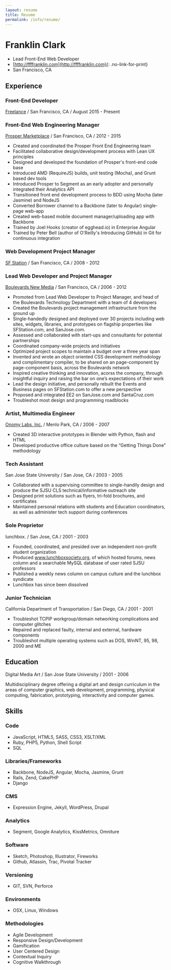 ```yaml
---
layout: resume 
title: Resume
permalink: /info/resume/
---
```

# Franklin Clark
 - Lead Front-End Web Developer
 - [http://ffffranklin.com](http://ffffranklin.com){: .no-link-for-print}
 - San Francisco, CA

## Experience

### Front-End Developer
[Freelance](http://ffffranklin.com) / San Francisco, CA / August 2015 - Present

### Front-End Web Engineering Manager
[Prosper Marketplace](https://prosper.com) / San Francisco, CA / 2012 - 2015

 - Created and coordinated the Prosper Front End Engineering team
 - Facilitated collaborative design/development process with Lean UX principles
 - Designed and developed the foundation of Prosper's front-end code base
 - Introduced AMD (RequireJS) builds, unit testing (Mocha), and Grunt based dev tools
 - Introduced Prosper to Segment as an early adopter and personally integrated their Analytics API
 - Transitioned front end development process to BDD using Mocha (later Jasmine) and NodeJS
 - Converted Borrower channel to a Backbone (later to Angular) single-page web-app
 - Created web-based mobile document manager/uploading app with Backbone
 - Trained by Joel Hooks (creator of egghead.io) in Enterprise Angular
 - Trained by Peter Bell (author of O'Reilly's Introducing GitHub) in Git for continuous integration

### Web Development Project Manager
[SF Station](https://sfstation.com) / San Francisco, CA / 2008 - 2012

### Lead Web Developer and Project Manager
[Boulevards New Media](http://boulevards.com) / San Francisco, CA / 2006 - 2012

 - Promoted from Lead Web Developer to Project Manager, and head of the Boulevards Technology Department with a team of 4 developers
 - Created the Boulevards project management infrastructure from the ground up
 - Single-handedly designed and deployed over 30 projects including web sites, widgets, libraries, and prototypes on flagship properties like SFStation.com, and SanJose.com.
 - Assessed and collaborated with start-ups and consultants for potential partnerships
 - Coordinated company-wide projects and initiatives
 - Optimized project scopes to maintain a budget over a three year span
 - Invented and wrote an object oriented CSS development methodology and complimentary compiler, to be shared on an page-component by page-component basis, across the Boulevards network
 - Inspired creative thinking and innovation, acorss the company, through insightful inquiry and raising the bar on one’s expectations of their work
 - Lead the design initiative, and personally rebuilt the Events and Business pages on SFStation.com to offer a new perspective
 - Proposed and integrated EE2 on SanJose.com and SantaCruz.com
 - Troubleshot most design and programming roadblocks

### Artist, Multimedia Engineer
[Onomy Labs, Inc.](http://www.onomy.com) / Menlo Park, CA / 2006 - 2007

 - Created 3D interactive prototypes in Blender with Python, flash and HTML
 - Developed productive office culture based on the “Getting Things Done” methodology

### Tech Assistant
San Jose State University / San Jose, CA / 2003 - 2005

 - Collaborated with a supervising committee to single-handily design and produce the SJSU CLS  technical/informative outreach site
 - Designed print solutions such as flyers, tri-fold brochures, and certificates
 - Maintained personal relations with students and Education coordinators, as well as administer tech support during conferences

### Sole Proprietor
lunchbox. / San Jose, CA / 2001 - 2003

 - Founded, coordinated, and presided over an independent non-profit student organization
 - Produced www.lunchboxsociety.org, of which hosted forums, news column and a searchable MySQL database of user rated SJSU professors
 - Published a weekly news column on campus culture and the lunchbox syndicate
 - Lunchbox has since been dissolved

### Junior Technician
California Department of Transportation / San Diego, CA / 2001 - 2001

 - Troubleshot TCPIP workgroup/domain networking complications and computer glitches  
 - Repaired and replaced faulty, internal and external, hardware components
 - Troubleshot multiple operating systems such as DOS, WinNT, 95, 98, 2000 and ME

## Education
Digital Media Art / San Jose State University / 2001 - 2006

Multidisciplinary degree offering a digital art and design curriculum in the areas of computer graphics, web development, programming, physical computing, fabrication, prototyping, interactivity and computer games.

## Skills

### Code

 - JavaScript, HTML5, SASS, CSS3, XSLT/XML
 - Ruby, PHP5, Python, Shell Script
 - SQL

### Libraries/Frameworks

 - Backbone, NodeJS, Angular, Mocha, Jasmine, Grunt
 - Rails, Zend, CakePHP
 - Django

### CMS

 - Expression Engine, Jekyll, WordPress, Drupal

### Analytics

 - Segment, Google Analytics, KissMetrics, Omniture

### Software

 - Sketch, Photoshop, Illustrator, Fireworks
 - Github, Atlassin, Trac, Pivotal Tracker

### Versioning

 - GIT, SVN, Perforce

### Environments

 - OSX, Linux, Windows

### Methodologies

 - Agile Development
 - Responsive Design/Development
 - Gamification
 - User Centered Design
 - Contextual Inquiry
 - Cognitive Walkthrough
